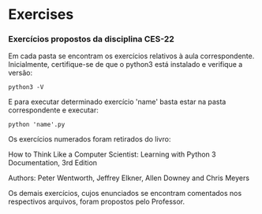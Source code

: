 # Exercises
### Exercícios propostos da disciplina CES-22

Em cada pasta se encontram os exercícios relativos à aula correspondente.
Inicialmente, certifique-se de que o python3 está instalado e verifique a versão:

    python3 -V

E para executar determinado exercício 'name' basta estar na pasta correspondente e executar:

    python 'name'.py

Os exercícios numerados foram retirados do livro:

How to Think Like a Computer Scientist: Learning with Python 3 Documentation, 3rd Edition

Authors: Peter Wentworth, Jeffrey Elkner, Allen Downey and Chris Meyers


Os demais exercícios, cujos enunciados se encontram comentados nos respectivos arquivos, foram propostos pelo Professor.
